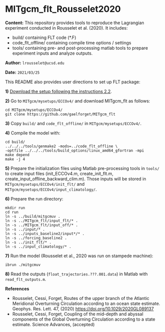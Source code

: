 # MITgcm_flt_Rousselet2020

**Content:** This repository provides tools to reproduce the Lagrangian experiment conducted in Rousselet et al. (2020). It includes:
- build/ containing FLT code (*.F)
- code_flt_offline/ containing compile time options / settings  
- tools/ containing pre- and post-processing matlab tools to prepare experiment inputs and analyze outputs.

**Author:** `lrousselet@ucsd.edu`

**Date:** `2021/03/25`

This README also provides user directions to set up FLT package:

**1)** [Download the setup following the instructions 2.2](https://eccov4.readthedocs.io/en/latest/downloads.html).

**2)** Go to `MITgcm/mysetups/ECCOv4/` and download MITgcm_flt as follows:
```
cd MITgcm/mysetups/ECCOv4/
git clone https://github.com/gaelforget/MITgcm_flt
```

**3)** Copy `build/` and `code_flt_offline/` in `MITgcm/mysetups/ECCOv4/`.

**4)** Compile the model with:
```
cd build/
../../../tools/genmake2 -mods=../code_flt_offline \
-optfile ../../../tools/build_options/linux_amd64_gfortran -mpi
make depend
make -j 4
```

**5)** Prepare the initialization files using Matlab pre-processing tools in `tools/` to create input files (init_ECCOv4.m, create_init_flt.m, create_input_offline_backward_clim.m). Those inputs will be stored in `MITgcm/mysetups/ECCOv4/init_flt/` and `MITgcm/mysetups/ECCOv4/input_climatology/`.

**6)** Prepare the run directory:
```
mkdir run
cd run
ln -s ../build/mitgcmuv .
ln -s ../MITgcm_flt/input_flt/* .
ln -s ../MITgcm_flt/input_off/* .
ln -s ../input/* .
ln -s ../inputs_baseline2/input*/* .
ln -s ../forcing_baseline2 .
ln -s ../init_flt/* .
ln -s ../input_climatology/* .
```

**7)** Run the model (Rousselet et al., 2020 was run on stampede machine):
```
ibrun ./mitgcmuv 
```

**8)** Read the outputs (`float_trajectories.???.001.data`) in Matlab with `read_flt_outputs.m`.

**References**
- Rousselet, Cessi, Forget, Routes of the upper branch of the Atlantic Meridional Overturning Circulation according to an ocean state estimate. Geophys. Res. Lett. 47, (2020) <https://doi.org/10.1029/2020GL089137>
- Rousselet, Cessi, Forget, Coupling of the mid-depth and abyssal components of the Global Overturning Circulation according to a state estimate. Science Advances, (accepted)
